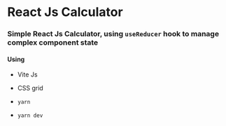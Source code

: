 # React Js Calculator

### Simple React Js Calculator, using `useReducer` hook to manage complex component state

#### Using
- Vite Js
- CSS grid

- `yarn`
- `yarn dev`
